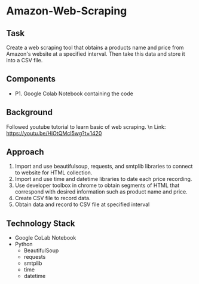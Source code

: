 # Amazon-Web-Scraping

## Task
Create a web scraping tool that obtains a products name and price from Amazon's website at a specified interval. Then take this data and store it into a CSV file.

## Components
- P1. Google Colab Notebook containing the code

## Background
Followed youtube tutorial to learn basic of web scraping.
\n Link: https://youtu.be/HiOtQMcI5wg?t=1420

## Approach
1. Import and use beautifulsoup, requests, and smtplib libraries to connect to website for HTML collection.
2. Import and use time and datetime libraries to date each price recording.
3. Use developer toolbox in chrome to obtain segments of HTML that correspond with desired information such as product name and price.
4. Create CSV file to record data.
5. Obtain data and record to CSV file at specified interval

## Technology Stack
- Google CoLab Notebook
- Python
  - BeautifulSoup
  - requests
  - smtplib
  - time
  - datetime
